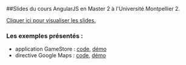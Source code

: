 ##Slides du cours AngularJS en Master 2 à l'Université Montpellier 2.

[Cliquer ici pour visualiser les slides.](http://tchatel.github.io/slides-angularjs-um2/index.html)

### Les exemples présentés :

* application GameStore : [code](https://github.com/tchatel/angular-gamestore-v2/tree/master), [démo](http://tchatel.github.io/angular-gamestore-v2/index.html#/catalog)
* directive Google Maps : [code](https://github.com/tchatel/devfest-google-maps), [démo](http://tchatel.github.io/devfest-google-maps/index.html)